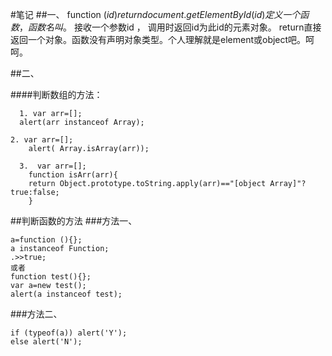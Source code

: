#笔记
##一、
    function $(id){
    return document.getElementById(id)
    }
定义一个函数，函数名叫$。 接收一个参数id ， 调用时返回id为此id的元素对象。
return直接返回一个对象。函数没有声明对象类型。个人理解就是element或object吧。呵呵。

##二、

 ####判断数组的方法：

      1. var arr=[];
   	  alert(arr instanceof Array);

  	2. var arr=[];
    	alert( Array.isArray(arr));
 
	  3.  var arr=[];
    	function isArr(arr){
    	return Object.prototype.toString.apply(arr)=="[object Array]"?true:false;
    	}

##判断函数的方法
###方法一、

    a=function (){};
	a instanceof Function;
	.>>true;
	或者
	function test(){};
	var a=new test();
	alert(a instanceof test);
###方法二、

	if (typeof(a)) alert('Y');
	else alert('N');



	